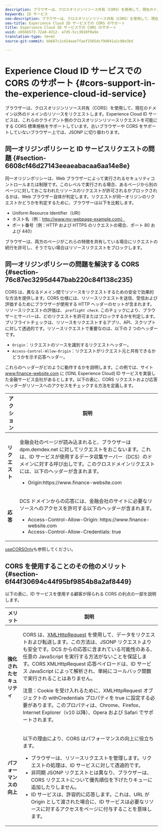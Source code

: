 ```yaml
---
description: ブラウザーは、クロスオリジンリソース共有（CORS）を使用して、現在のドメイン以外のドメインのリソースをリクエストします。Experience Cloud ID サービスは、これらのクライアント側のクロスオリジンリソースリクエストを可能にする CORS 標準規格をサポートしています。古いブラウザーや CORS をサポートしていないブラウザー上では、JSONP に切り替わります。
keywords: ID サービス
seo-description: ブラウザーは、クロスオリジンリソース共有（CORS）を使用して、現在のドメイン以外のドメインのリソースをリクエストします。Experience Cloud ID サービスは、これらのクライアント側のクロスオリジンリソースリクエストを可能にする CORS 標準規格をサポートしています。古いブラウザーや CORS をサポートしていないブラウザー上では、JSONP に切り替わります。
seo-title: Experience Cloud ID サービスでの CORS のサポート
title: Experience Cloud ID サービスでの CORS のサポート
uuid: e656b573-72a8-4312- a7d5-5cc3818f0a9e
translation-type: tm+mt
source-git-commit: bb687c1cd14aae7faef2565dcf9d041a1c06e3bd

---
```



# Experience Cloud ID サービスでの CORS のサポート {#cors-support-in-the-experience-cloud-id-service}

ブラウザーは、クロスオリジンリソース共有（CORS）を使用して、現在のドメイン以外のドメインのリソースをリクエストします。Experience Cloud ID サービスは、これらのクライアント側のクロスオリジンリソースリクエストを可能にする CORS 標準規格をサポートしています。古いブラウザーや CORS をサポートしていないブラウザー上では、JSONP に切り替わります。

## 同一オリジンポリシーと ID サービスリクエストの問題 {#section-6608cf46d27143eeaeabacaa6aa14e8e}

同一オリジンポリシーは、Web ブラウザーによって実行されるセキュリティコントロールまたは制限です。このレベルで実行される場合、あるページから別のページに対しておこなわれたリソースのリクエストが許可されるかブロックされるかは、Web ブラウザー自体が判定します。リクエストが同一オリジンのリクエストかどうかを判定するために、ブラウザーは以下を比較します。

* Uniform Resource Identifier（URI）
* ホスト名（例：http://www.my-webpage-example.com）
* ポート番号（例：HTTP および HTTPS のリクエストの場合、ポート 80 および 440）

ブラウザーは、両方のページがこれらの特徴を共有している場合にリクエストの続行を許可し、そうでない場合はリソースリクエストをブロックします。

## 同一オリジンポリシーの問題を解決する CORS {#section-76c87ec3295d447bab220c84f138c235}

CORS は、異なるドメイン間でリソースをリクエストするための安全で効果的な方法を提供します。CORS 仕様には、リソースリクエストを送信、受信および評価するためにブラウザーが使用する HTTP ヘッダーのセットが含まれます。リソースリクエストの評価は、 *`preflight check`*. このチェックにより、ブラウザーとサーバーは、どのリクエストを許可またはブロックするかを判定します。プリフライトチェックは、リソースをリクエストするアプリ、API、スクリプトに対して透過的です。リソースリクエストで重要なのは、以下の 2 つのヘッダーです。

* `Origin`：リクエストのソースを識別するリクエストヘッダー。
* `Access-Control-Allow-Origin`：リクエストがリクエスト元と共有できるかどうかを示す応答ヘッダー。

これらのヘッダーがどのように動作するかを説明します。この例では、サイト www.finance-website.com に [!DNL Experience Cloud] ID サービスを実装した金融サービス会社があるとします。以下の表に、CORS リクエストおよび応答ヘッダーがリソースへのアクセスをチェックする方法を定義します。

<table id="table_B004ACF52B5A4D33B1DCF7EA77BE4E6D"> 
 <thead> 
  <tr> 
   <th colname="col1" class="entry"> アクション </th> 
   <th colname="col2" class="entry"> 説明 </th> 
  </tr> 
 </thead>
 <tbody> 
  <tr> 
   <td colname="col1"> <p> <b>リクエスト</b> </p> </td> 
   <td colname="col2"> <p>金融会社のページが読み込まれると、ブラウザーは <span class="codeph">dpm.demdex.net</span> に対してリクエストをおこないます。これは、ID サービスが使用するデータ収集サーバー（DCS）のドメインに対する呼び出しです。このクロスドメインリクエストには、以下のヘッダーが含まれます。 </p> <p> 
     <ul class="simplelist"> 
      <li> <span class="codeph"> Origin:https://www.finance-website.com</span> </li> 
     </ul> </p> </td> 
  </tr> 
  <tr> 
   <td colname="col1"> <p> <b>応答</b> </p> </td> 
   <td colname="col2"> <p>DCS ドメインからの応答には、金融会社のサイトに必要なリソースへのアクセスを許可する以下のヘッダーが含まれます。 </p> <p> 
     <ul class="simplelist"> 
      <li> <span class="codeph"> Access-Control-Allow-Origin: https://www.finance-website.com</span> </li> 
      <li> <span class="codeph"> Access-Control-Allow-Credentials: true</span> </li> 
     </ul> </p> </td> 
  </tr> 
 </tbody> 
</table>

[useCORSOnly](../mcvid-library/mcvid-function-vars/mcvid-use-cors-only.md#reference-8a9a143d838b48d6b23329b84b13e1fa)も参照してください。

## CORS を使用することのその他のメリット {#section-6f44f30694c44f95bf9854b8a2af8449}

以下の表に、ID サービスを使用する顧客が得られる CORS の利点の一部を説明します。

<table id="table_AEB51A263D454F90B66E8C8D0513CF79"> 
 <thead> 
  <tr> 
   <th colname="col1" class="entry"> メリット </th> 
   <th colname="col2" class="entry"> 説明 </th> 
  </tr>
 </thead>
 <tbody> 
  <tr> 
   <td colname="col1"> <p><b>強化されたセキュリティ</b> </p> </td> 
   <td colname="col2"> <p>CORS は、<a href="https://developer.mozilla.org/en-US/docs/Web/API/XMLHttpRequest" format="https" scope="external">XMLHttpRequest</a> を使用して、データをリクエストおよび転送します。この方法は、JSONP リクエストよりも安全です。DCS からの応答に含まれている可能性のある、任意の JavaScript を実行する方法がないことを保証します。CORS XMLHttpRequest 応答ペイロードは、ID サービス JavaScript によって解析され、単純にコールバック関数で実行されることはありません。 </p> <p> <p>注意：Cookie を受け入れるために、<span class="codeph">XMLHttpRequest</span> オブジェクトの <span class="codeph">withCredentials</span> プロパティを <span class="codeph">true</span> に設定する必要があります。このプロパティは、Chrome、Firefox、Internet Explorer（v10 以降）、Opera および Safari でサポートされます。 </p> </p> </td> 
  </tr> 
  <tr> 
   <td colname="col1"> <p><b>パフォーマンスの向上</b> </p> </td> 
   <td colname="col2"> <p>以下の理由により、CORS はパフォーマンスの向上に役立ちます。 </p> 
    <ul id="ul_EC3A178003A94D70883B914050D7C464"> 
     <li id="li_F8B44352BFBB46CDBD07AE40B9F2D0EC">ブラウザーは、リソースリクエストを管理します。リクエストの処理は、ID サービスに対して透過的です。 </li> 
     <li id="li_C63E43A4CAB84210AB6A39100E5864BE">非同期 JSONP リクエストとは異なり、ブラウザーは、CORS リクエストについて優先順位を下げたりキューに追加したりしません。 </li> 
     <li id="li_1A2A15F591B84D1BAED3CFAB391EEBEC">ID サービスは、許容的に応答します。これは、URL が <span class="codeph">Origin</span> として渡された場合に、ID サービスは必要なリソースに対するアクセスをページに付与することを意味します。 </li> 
    </ul> </td> 
  </tr> 
 </tbody> 
</table>

